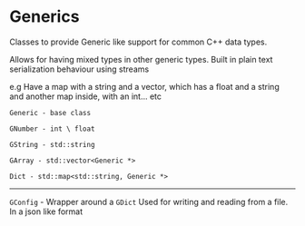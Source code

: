 # Generics
Classes to provide Generic like support for common C++ data types.

Allows for having mixed types in other generic types.
Built in plain text serialization behaviour using streams

e.g Have a map with a string and a vector, which has a float and a string and another map inside, with an int... etc

`Generic - base class`

`GNumber - int \ float`

`GString - std::string`

`GArray - std::vector<Generic *>`

`Dict - std::map<std::string, Generic *>`
____
`GConfig` - Wrapper around a `GDict`
Used for writing and reading from a file. In a json like format
